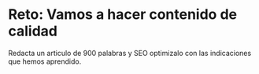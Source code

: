 # Reto: Vamos a hacer contenido de calidad

Redacta un articulo de 900 palabras y SEO optimizalo con las indicaciones que hemos aprendido.